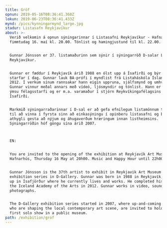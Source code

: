 ```yaml
---
title: Gröf
opnun: 2019-05-16T08:36:41.368Z
lokun: 2019-06-23T08:36:41.433Z
mynd: /pics/kynningarmynd_large.jpg
stadur: Listasafn Reykjavíkur
about: >-
  Verið velkomin á opnun sýningarinnar í Listasafni Reykjavíkur - Hafnarhúsi,
  fimmtudag 16. maí kl. 20.00. Tónlist og hamingjustund til kl. 22.00.


  Gunnar Jónsson er 37. listamaðurinn sem sýnir í sýningarröð D-salar Listasafns
  Reykjavíkur.


  Gunnar er fæddur í Reykjavík árið 1988 en ólst upp á Ísafirði og býr þar og
  starfar í dag. Gunnar lauk BA-prófi í myndlist frá Listaháskóla Íslands árið
  2012. Í verkum sínum rannsakar hann eigin uppruna, sjálfsmynd og umhverfi.
  Gunnar vinnur meðal annars með vídeó, ljósmyndir og tónlist. Hann er virkur í
  ýmsu félagsstarfi og er m.a. varamaður í stjórn Reykvíkingafélagsins á
  Ísafirði.


  Markmið sýningarraðarinnar í D-sal er að gefa efnilegum listamönnum tækifæri
  til að vinna í fyrsta sinn að einkasýningu í opinberu listasafni og beina
  athygli gesta að nýjum og áhugaverðum hræringum innan listheimsins.
  Sýningarröðin hóf göngu sína árið 2007. 



  EN:


  You are invited to the opening of the exhibition at Reykjavík Art Museum -
  Hafnarhús, Thursday 16 May at 20h00. Music and Happy Hour until 22h00.


  Gunnar Jónsson is the 37th artist to exhibit in Reykjavik Art Museum‘s
  exhibition series in D-Gallery. Gunnar was born in 1988 in Reykjavík, but grew
  up in Ísafjörður where he currently lives and works. He completed his BA from
  the Iceland Academy of the Arts in 2012. Gunnar works in video, sound and
  photographs.


  The D-Gallery exhibition series started in 2007, where up-and-coming artists,
  who are shaping the local contemporary art scene, are invited to hold their
  first solo show in a public museum. 
path: /exhibition/grof
---
```


